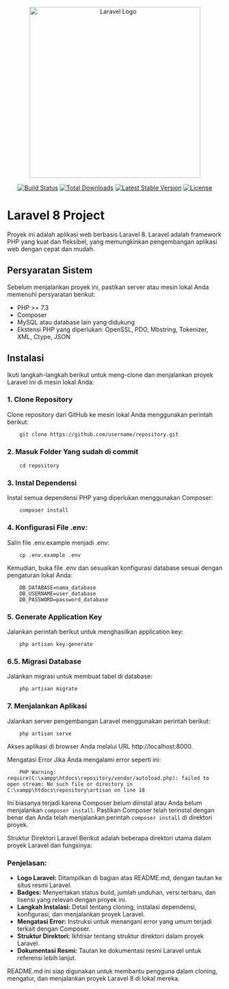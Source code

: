 <p align="center">
    <a href="https://laravel.com" target="_blank">
        <img src="https://raw.githubusercontent.com/laravel/art/master/logo-lockup/5%20SVG/2%20CMYK/1%20Full%20Color/laravel-logolockup-cmyk-red.svg" width="400" alt="Laravel Logo">
    </a>
</p>

<p align="center">
    <a href="https://travis-ci.org/laravel/framework"><img src="https://travis-ci.org/laravel/framework.svg" alt="Build Status"></a>
    <a href="https://packagist.org/packages/laravel/framework"><img src="https://img.shields.io/packagist/dt/laravel/framework" alt="Total Downloads"></a>
    <a href="https://packagist.org/packages/laravel/framework"><img src="https://img.shields.io/packagist/v/laravel/framework" alt="Latest Stable Version"></a>
    <a href="https://packagist.org/packages/laravel/framework"><img src="https://img.shields.io/packagist/l/laravel/framework" alt="License"></a>
</p>

# Laravel 8 Project

Proyek ini adalah aplikasi web berbasis Laravel 8. Laravel adalah framework PHP yang kuat dan fleksibel, yang memungkinkan pengembangan aplikasi web dengan cepat dan mudah.

## Persyaratan Sistem

Sebelum menjalankan proyek ini, pastikan server atau mesin lokal Anda memenuhi persyaratan berikut:

- PHP >= 7.3
- Composer
- MySQL atau database lain yang didukung
- Ekstensi PHP yang diperlukan: OpenSSL, PDO, Mbstring, Tokenizer, XML, Ctype, JSON

## Instalasi

Ikuti langkah-langkah berikut untuk meng-clone dan menjalankan proyek Laravel ini di mesin lokal Anda:

### 1. Clone Repository

Clone repository dari GitHub ke mesin lokal Anda menggunakan perintah berikut:

        git clone https://github.com/username/repository.git
### 2. Masuk Folder Yang sudah di commit
        cd repository
### 3. Instal Dependensi
Instal semua dependensi PHP yang diperlukan menggunakan Composer:

        composer install
### 4. Konfigurasi File .env:
Salin file .env.example menjadi .env:
        
        cp .env.example .env
Kemudian, buka file .env dan sesuaikan konfigurasi database sesuai dengan pengaturan lokal Anda:
        
        DB_DATABASE=nama_database
        DB_USERNAME=user_database
        DB_PASSWORD=password_database
### 5. Generate Application Key
Jalankan perintah berikut untuk menghasilkan application key:

        php artisan key:generate
### 6.5. Migrasi Database
Jalankan migrasi untuk membuat tabel di database:

        php artisan migrate

### 7.  Menjalankan Aplikasi
Jalankan server pengembangan Laravel menggunakan perintah berikut:

        php artisan serve
Akses aplikasi di browser Anda melalui URL http://localhost:8000.

Mengatasi Error
Jika Anda mengalami error seperti ini:

        PHP Warning:  require(C:\xampp\htdocs\repository/vendor/autoload.php): failed to open stream: No such file or directory in C:\xampp\htdocs\repository\artisan on line 18
Ini biasanya terjadi karena Composer belum diinstal atau Anda belum menjalankan `composer install`. Pastikan Composer telah terinstal dengan benar dan Anda telah menjalankan perintah `composer install` di direktori proyek.

Struktur Direktori Laravel
Berikut adalah beberapa direktori utama dalam proyek Laravel dan fungsinya:


### Penjelasan:
- **Logo Laravel:** Ditampilkan di bagian atas README.md, dengan tautan ke situs resmi Laravel.
- **Badges:** Menyertakan status build, jumlah unduhan, versi terbaru, dan lisensi yang relevan dengan proyek ini.
- **Langkah Instalasi:** Detail tentang cloning, instalasi dependensi, konfigurasi, dan menjalankan proyek Laravel.
- **Mengatasi Error:** Instruksi untuk menangani error yang umum terjadi terkait dengan Composer.
- **Struktur Direktori:** Ikhtisar tentang struktur direktori dalam proyek Laravel.
- **Dokumentasi Resmi:** Tautan ke dokumentasi resmi Laravel untuk referensi lebih lanjut.

README.md ini siap digunakan untuk membantu pengguna dalam cloning, mengatur, dan menjalankan proyek Laravel 8 di lokal mereka.



